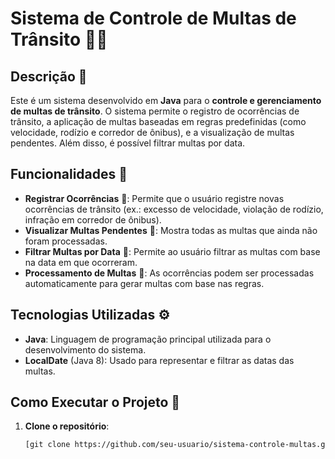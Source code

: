 # Sistema de Controle de Multas de Trânsito 🚗💨

## Descrição 📜

Este é um sistema desenvolvido em **Java** para o **controle e gerenciamento de multas de trânsito**. O sistema permite o registro de ocorrências de trânsito, a aplicação de multas baseadas em regras predefinidas (como velocidade, rodízio e corredor de ônibus), e a visualização de multas pendentes. Além disso, é possível filtrar multas por data.

## Funcionalidades 🎯

- **Registrar Ocorrências** 📝: Permite que o usuário registre novas ocorrências de trânsito (ex.: excesso de velocidade, violação de rodízio, infração em corredor de ônibus).
- **Visualizar Multas Pendentes** 🚧: Mostra todas as multas que ainda não foram processadas.
- **Filtrar Multas por Data** 📅: Permite ao usuário filtrar as multas com base na data em que ocorreram.
- **Processamento de Multas** 🔄: As ocorrências podem ser processadas automaticamente para gerar multas com base nas regras.

## Tecnologias Utilizadas ⚙️

- **Java**: Linguagem de programação principal utilizada para o desenvolvimento do sistema.
- **LocalDate** (Java 8): Usado para representar e filtrar as datas das multas.

## Como Executar o Projeto 🚀

1. **Clone o repositório**:

   ```bash
   [git clone https://github.com/seu-usuario/sistema-controle-multas.git](https://github.com/FeCanario/Sistema-para-Controle-de-Multas-de-Tr-nsito.git)
